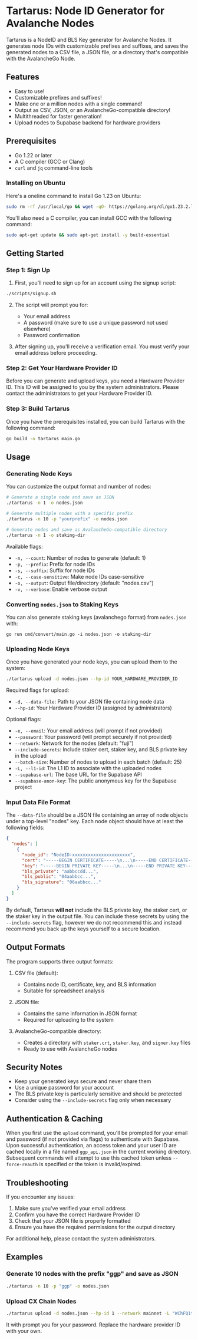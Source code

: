# Tartarus: Node ID Generator for Avalanche Nodes

Tartarus is a NodeID and BLS Key generator for Avalanche Nodes. It generates node IDs with customizable prefixes and suffixes, and saves the generated nodes to a CSV file, a JSON file, or a directory that's compatible with the AvalancheGo Node.

## Features

- Easy to use!
- Customizable prefixes and suffixes!
- Make one or a million nodes with a single command!
- Output as CSV, JSON, or an AvalancheGo-compatible directory!
- Multithreaded for faster generation!
- Upload nodes to Supabase backend for hardware providers

## Prerequisites

- Go 1.22 or later
- A C compiler (GCC or Clang)
- `curl` and `jq` command-line tools

### Installing on Ubuntu

Here's a oneline command to install Go 1.23 on Ubuntu:

```sh
sudo rm -rf /usr/local/go && wget -qO- https://golang.org/dl/go1.23.2.linux-amd64.tar.gz | sudo tar -C /usr/local -xzf - && echo 'export PATH=$PATH:/usr/local/go/bin' | sudo tee -a $HOME/.bashrc && source $HOME/.bashrc && rm -f go1.23.2.linux-amd64.tar.gz
```

You'll also need a C compiler, you can install GCC with the following command:

```sh
sudo apt-get update && sudo apt-get install -y build-essential
```

## Getting Started

### Step 1: Sign Up

1. First, you'll need to sign up for an account using the signup script:

```bash
./scripts/signup.sh
```

2. The script will prompt you for:
   - Your email address
   - A password (make sure to use a unique password not used elsewhere)
   - Password confirmation

3. After signing up, you'll receive a verification email. You must verify your email address before proceeding.

### Step 2: Get Your Hardware Provider ID

Before you can generate and upload keys, you need a Hardware Provider ID. This ID will be assigned to you by the system administrators. Please contact the administrators to get your Hardware Provider ID.

### Step 3: Build Tartarus

Once you have the prerequisites installed, you can build Tartarus with the following command:

```sh
go build -o tartarus main.go
```

## Usage

### Generating Node Keys

You can customize the output format and number of nodes:

```bash
# Generate a single node and save as JSON
./tartarus -n 1 -o nodes.json

# Generate multiple nodes with a specific prefix
./tartarus -n 10 -p "yourprefix" -o nodes.json

# Generate nodes and save as AvalancheGo-compatible directory
./tartarus -n 1 -o staking-dir
```

Available flags:

- `-n, --count`: Number of nodes to generate (default: 1)
- `-p, --prefix`: Prefix for node IDs
- `-s, --suffix`: Suffix for node IDs
- `-c, --case-sensitive`: Make node IDs case-sensitive
- `-o, --output`: Output file/directory (default: "nodes.csv")
- `-v, --verbose`: Enable verbose output

### Converting `nodes.json` to Staking Keys

You can also generate staking keys (avalanchego format) from `nodes.json` with:

```
go run cmd/convert/main.go -i nodes.json -o staking-dir
```

### Uploading Node Keys

Once you have generated your node keys, you can upload them to the system:

```bash
./tartarus upload -d nodes.json --hp-id YOUR_HARDWARE_PROVIDER_ID
```

Required flags for upload:

- `-d, --data-file`: Path to your JSON file containing node data
- `--hp-id`: Your Hardware Provider ID (assigned by administrators)

Optional flags:

- `-e, --email`: Your email address (will prompt if not provided)
- `--password`: Your password (will prompt securely if not provided)
- `--network`: Network for the nodes (default: "fuji")
- `--include-secrets`: Include staker cert, staker key, and BLS private key in the upload
- `--batch-size`: Number of nodes to upload in each batch (default: 25)
- `-L, --l1-id`: The L1 ID to associate with the uploaded nodes
- `--supabase-url`: The base URL for the Supabase API
- `--supabase-anon-key`: The public anonymous key for the Supabase project

### Input Data File Format

The `--data-file` should be a JSON file containing an array of node objects under a top-level "nodes" key. Each node object should have at least the following fields:

```json
{
  "nodes": [
    {
      "node_id": "NodeID-xxxxxxxxxxxxxxxxxxxxxx",
      "cert": "-----BEGIN CERTIFICATE-----\n...\n-----END CERTIFICATE-----",
      "key": "-----BEGIN PRIVATE KEY-----\n...\n-----END PRIVATE KEY-----",
      "bls_private": "aabbccdd...",
      "bls_public": "04aabbcc...",
      "bls_signature": "06aabbcc..."
    }
  ]
}
```

By default, Tartarus **will not** include the BLS private key, the staker cert, or the staker key in the output file. You can include these secrets by using the `--include-secrets` flag, however we do not recommend this and instead recommend you back up the keys yourself to a secure location.

## Output Formats

The program supports three output formats:

1. CSV file (default):
   - Contains node ID, certificate, key, and BLS information
   - Suitable for spreadsheet analysis

2. JSON file:
   - Contains the same information in JSON format
   - Required for uploading to the system

3. AvalancheGo-compatible directory:
   - Creates a directory with `staker.crt`, `staker.key`, and `signer.key` files
   - Ready to use with AvalancheGo nodes

## Security Notes

- Keep your generated keys secure and never share them
- Use a unique password for your account
- The BLS private key is particularly sensitive and should be protected
- Consider using the `--include-secrets` flag only when necessary

## Authentication & Caching

When you first use the `upload` command, you'll be prompted for your email and password (if not provided via flags) to authenticate with Supabase. Upon successful authentication, an access token and your user ID are cached locally in a file named `ggp_api.json` in the current working directory. Subsequent commands will attempt to use this cached token unless `--force-reauth` is specified or the token is invalid/expired.

## Troubleshooting

If you encounter any issues:

1. Make sure you've verified your email address
2. Confirm you have the correct Hardware Provider ID
3. Check that your JSON file is properly formatted
4. Ensure you have the required permissions for the output directory

For additional help, please contact the system administrators.

## Examples

### Generate 10 nodes with the prefix "ggp" and save as JSON

```bash
./tartarus -n 10 -p "ggp" -o nodes.json
```

### Upload CX Chain Nodes

```bash
./tartarus upload -d nodes.json --hp-id 1 --network mainnet -L "WChFQ1twkXBLxZGo4qojC9AgizFrRdMRnPCK9FZmisY7z6pUs" --email "test@test.com"
```

It with prompt you for your password. Replace the hardware provider ID with your own.
